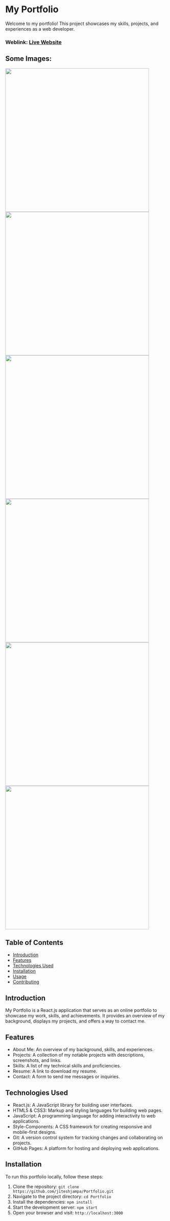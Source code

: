 # My Portfolio
Welcome to my portfolio! This project showcases my skills, projects, and experiences as a web developer.

### Weblink: [Live Website](https://portfolio-git-master-jitesh-reddys-projects.vercel.app/)
## Some Images:
<img width="450px;" src="https://snipboard.io/lHmMWr.jpg"/>
<img width="450px;" src="https://snipboard.io/HYRfKN.jpg"/>
<img width="450px;" src="https://snipboard.io/VvD7ql.jpg"/>
<img width="450px;" src="https://snipboard.io/JSC8wq.jpg"/>
<img width="450px;" src="https://snipboard.io/mo6RTZ.jpg"/>
<img width="450px;" src="https://snipboard.io/RJv4et.jpg"/>


## Table of Contents
- [Introduction](#introduction)
- [Features](#features)
- [Technologies Used](#technologies-used)
- [Installation](#installation)
- [Usage](#usage)
- [Contributing](#contributing)

## Introduction
My Portfolio is a React.js application that serves as an online portfolio to showcase my work, skills, and achievements. It provides an overview of my background, displays my projects, and offers a way to contact me.

## Features
- About Me: An overview of my background, skills, and experiences.
- Projects: A collection of my notable projects with descriptions, screenshots, and links.
- Skills: A list of my technical skills and proficiencies.
- Resume: A link to download my resume.
- Contact: A form to send me messages or inquiries.

## Technologies Used
- React.js: A JavaScript library for building user interfaces.
- HTML5 & CSS3: Markup and styling languages for building web pages.
- JavaScript: A programming language for adding interactivity to web applications.
- Style-Components: A CSS framework for creating responsive and mobile-first designs.
- Git: A version control system for tracking changes and collaborating on projects.
- GitHub Pages: A platform for hosting and deploying web applications.

## Installation
To run this portfolio locally, follow these steps:

1. Clone the repository: `git clone https://github.com/jiteshjampa/Portfolio.git`
2. Navigate to the project directory: `cd Portfolio`
3. Install the dependencies: `npm install`
4. Start the development server: `npm start`
5. Open your browser and visit: `http://localhost:3000`





